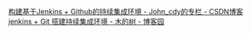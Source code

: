 

[构建基于Jenkins + Github的持续集成环境 - John_cdy的专栏 - CSDN博客 ](http://blog.csdn.net/john_cdy/article/details/7738393)
[jenkins + Git 搭建持续集成环境 - 木的树 - 博客园 ](http://www.cnblogs.com/dojo-lzz/p/5125619.html)
